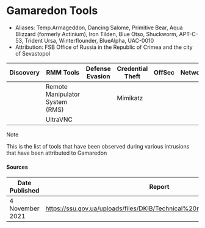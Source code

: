 # Gamaredon Tools
- Aliases: Temp.Armageddon, Dancing Salome, Primitive Bear, Aqua Blizzard (formerly Actinium), Iron Tilden, Blue Otso, Shuckworm, APT-C-53, Trident Ursa, Winterflounder, BlueAlpha, UAC-0010
- Attribution: FSB Office of Russia in the Republic of Crimea and the city of Sevastopol

| Discovery | RMM Tools | Defense Evasion | Credential Theft | OffSec | Networking | LOLBAS | Exfiltration |
|---|---|---|---|---|---|---|---|
| | Remote Manipulator System (RMS) | | Mimikatz | | | PsExec | |
| | UltraVNC | | | | | | |

> [!NOTE]
> This is the list of tools that have been observed during various intrusions that have been attributed to Gamaredon

#### Sources
| Date Published | Report |
|---|---|
| 4 November 2021 | https://ssu.gov.ua/uploads/files/DKIB/Technical%20report%20Armagedon.pdf |
